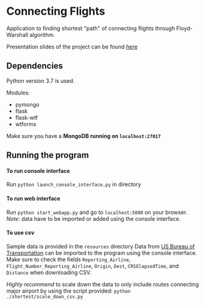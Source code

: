 # Connecting Flights
Application to finding shortest "path" of connecting flights through Floyd-Warshall algorithm.

Presentation slides of the project can be found [here](https://docs.google.com/presentation/d/1rhBlG6i2Wh3xkYLhf-2lLqaB5DSqNwVw8vrsuk5ShGk/edit?usp=sharing)
## Dependencies
Python version 3.7 is used.

Modules:
* pymongo
* flask
* flask-wtf
* wtforms

Make sure you have a __MongoDB running on `localhost:27017`__
## Running the program
#### To run console interface
Run `python launch_console_interface.py` in directory

#### To run web interface
Run `python start_webapp.py` and go to `localhost:5000` on your browser. _Note:_ data have to be imported or added using the console interface.
<br/>
#### To use csv
Sample data is provided in the `resources` directory 
Data from [US Bureau of Transportation](https://www.transtats.bts.gov/DL_SelectFields.asp?Table_ID=236) can be imported to the program using the console interface. Make sure to check the fields `Reporting_Airline`, `Flight_Number_Reporting_Airline`, `Origin`, `Dest`, `CRSElapsedTime`, and `Distance` when downloading CSV.

_Highly recommend_ to scale down the data to only include routes connecting major airport by using the script provided: `python ./shortest/scale_down_csv.py`

